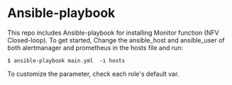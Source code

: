 # Ansible-playbook
This repo includes Ansible-playbook for installing Monitor function (NFV Closed-loop).
To get started, Change the ansible_host and ansible_user of both alertmanager and prometheus in the hosts file and run:
```
$ ansible-playbook main.yml  -i hosts
```
To customize the parameter, check each role's default var.

